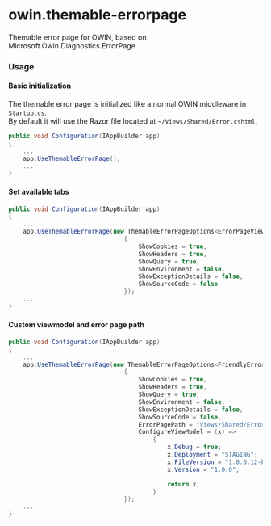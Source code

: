 # owin.themable-errorpage
Themable error page for OWIN, based on Microsoft.Owin.Diagnostics.ErrorPage

### Usage
#### Basic initialization
The themable error page is initialized like a normal OWIN middleware in `Startup.cs`.  
By default it will use the Razor file located at `~/Views/Shared/Error.cshtml`.

```csharp
public void Configuration(IAppBuilder app)
{
    ...
    app.UseThemableErrorPage();
    ...
}
```

#### Set available tabs
```csharp
public void Configuration(IAppBuilder app)
{
    ...
	app.UseThemableErrorPage(new ThemableErrorPageOptions<ErrorPageViewModel>()
								{
									ShowCookies = true,
									ShowHeaders = true,
									ShowQuery = true,
									ShowEnvironment = false,
									ShowExceptionDetails = false,
									ShowSourceCode = false
								});
	...
}
```

#### Custom viewmodel and error page path
```csharp
public void Configuration(IAppBuilder app)
{
    ...
	app.UseThemableErrorPage(new ThemableErrorPageOptions<FriendlyErrorPageViewModel>()
								{
									ShowCookies = true,
									ShowHeaders = true,
									ShowQuery = true,
									ShowEnvironment = false,
									ShowExceptionDetails = false,
									ShowSourceCode = false,
									ErrorPagePath = "Views/Shared/Error.cshtml",
									ConfigureViewModel = (x) =>
										{
											x.Debug = true;
											x.Deployment = "STAGING";
											x.FileVersion = "1.0.0.12-build56";
											x.Version = "1.0.0";

											return x;
										}
								});
	...
}
```